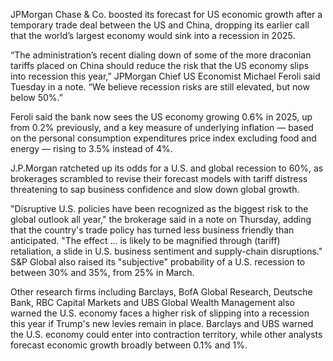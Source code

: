 JPMorgan Chase & Co. boosted its forecast for US economic growth after a temporary trade deal between the US and China, dropping its earlier call that the world’s largest economy would sink into a recession in 2025.

“The administration’s recent dialing down of some of the more draconian tariffs placed on China should reduce the risk that the US economy slips into recession this year,” JPMorgan Chief US Economist Michael Feroli said Tuesday in a note. “We believe recession risks are still elevated, but now below 50%.”

Feroli said the bank now sees the US economy growing 0.6% in 2025, up from 0.2% previously, and a key measure of underlying inflation — based on the personal consumption expenditures price index excluding food and energy — rising to 3.5% instead of 4%.


J.P.Morgan ratcheted up its odds for a U.S. and global recession to 60%, as brokerages scrambled to revise their forecast models with tariff distress threatening to sap business confidence and slow down global growth.

"Disruptive U.S. policies have been recognized as the biggest risk to the global outlook all year," the brokerage said in a note on Thursday, adding that the country's trade policy has turned less business friendly than anticipated.
"The effect ... is likely to be magnified through (tariff) retaliation, a slide in U.S. business sentiment and supply-chain disruptions."
S&P Global also raised its "subjective" probability of a U.S. recession to between 30% and 35%, from 25% in March.

Other research firms including Barclays, BofA Global Research, Deutsche Bank, RBC Capital Markets and UBS Global Wealth Management also warned the U.S. economy faces a higher risk of slipping into a recession this year if Trump's new levies remain in place.
Barclays and UBS warned the U.S. economy could enter into contraction territory, while other analysts forecast economic growth broadly between 0.1% and 1%.